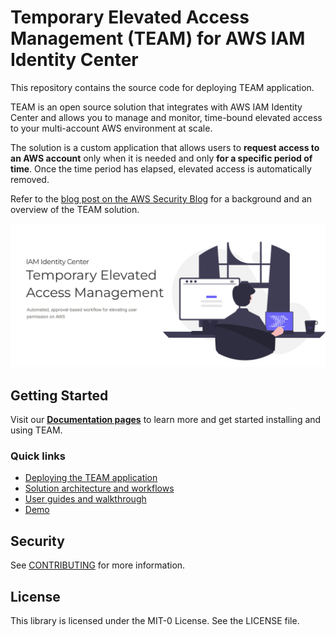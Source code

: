 # Temporary Elevated Access Management (TEAM) for AWS IAM Identity Center
This repository contains the source code for deploying TEAM application.

TEAM is an open source solution that integrates with AWS IAM Identity Center and allows you to manage and monitor, time-bound elevated access to your multi-account AWS environment at scale.

The solution is a custom application that allows users to **request access to an AWS account** only when it is needed and only **for a specific period of time**. Once the time period has elapsed, elevated access is automatically removed.

Refer to the [blog post on the AWS Security Blog](https://aws-samples.github.io/iam-identity-center-team/) for a background and an overview of the TEAM solution.

![](docs/docs/assets/images/home_page.png)
## Getting Started
Visit our **[Documentation pages](https://aws-samples.github.io/iam-identity-center-team/)** to learn more and get started installing and using TEAM.

### Quick links
- [Deploying the TEAM application](https://aws-samples.github.io/iam-identity-center-team/docs/deployment/)
- [Solution architecture and workflows](https://aws-samples.github.io/iam-identity-center-team/docs/overview/)
- [User guides and walkthrough](https://aws-samples.github.io/iam-identity-center-team/docs/guides/)
- [Demo](https://aws-samples.github.io/iam-identity-center-team/docs/demo.html)

## Security

See [CONTRIBUTING](CONTRIBUTING.md#security-issue-notifications) for more information.

## License

This library is licensed under the MIT-0 License. See the LICENSE file.